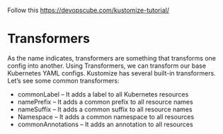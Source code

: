 Follow this https://devopscube.com/kustomize-tutorial/


# Transformers
As the name indicates, transformers are something that transforms one config into another. Using Transformers, we can transform our base Kubernetes YAML configs. Kustomize has several built-in transformers. Let’s see some common transformers:

  *  commonLabel – It adds a label to all Kubernetes resources
  *  namePrefix – It adds a common prefix to all resource    names
  *  nameSuffix – It adds a common suffix to all resource    names
  *  Namespace – It adds a common namespace to all resources
  *    commonAnnotations – It adds an annotation to all resources
